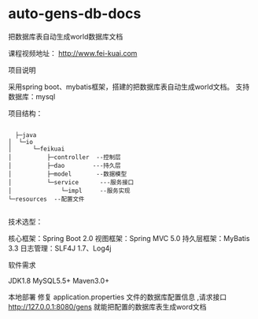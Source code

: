 # auto-gens-db-docs

把数据库表自动生成world数据库文档

课程视频地址：
  http://www.fei-kuai.com

项目说明

采用spring boot、mybatis框架，搭建的把数据库表自动生成world文档。
支持数据库：mysql

项目结构：
``` 

  ├─java
│  └─io
│      └─feikuai
│          ├─controller  --控制层
│          ├─dao        ---持久层
│          ├─model       --数据模型
│          └─service      ---服务接口
│              └─impl     --服务实现
└─resources  --配置文件
 
```

技术选型：

核心框架：Spring Boot 2.0
视图框架：Spring MVC 5.0
持久层框架：MyBatis 3.3
日志管理：SLF4J 1.7、Log4j


软件需求

JDK1.8
MySQL5.5+
Maven3.0+


本地部署
  修复 application.properties 文件的数据库配置信息 ,请求接口 http://127.0.0.1:8080/gens 就能把配置的数据库表生成word文档
  
